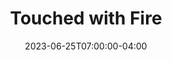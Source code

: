 ---
title: Touched with Fire
date: 2023-06-25T07:00:00-04:00
draft: true
ShowToc: true
tags:
  - fire
  - creativity
cover:
  image: images/dalle-touched-with-fire.jpg
  # can also paste direct link from external site
  # ex. https://i.ibb.co/K0HVPBd/paper-mod-profilemode.png
  # alt:
  caption: | 
    Touched with fire, by another of the same
  relative: true # To use relative path for cover image, used in hugo Page-bundles
---